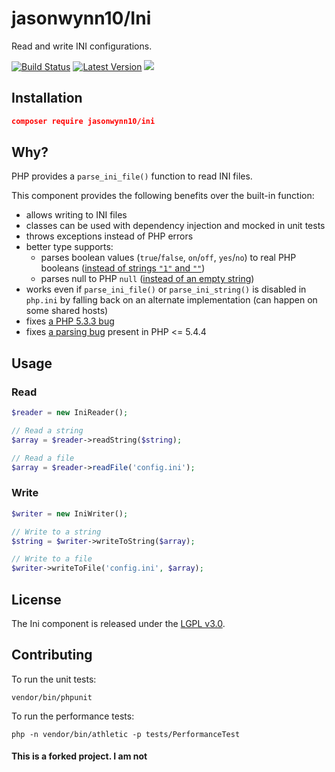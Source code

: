 # jasonwynn10/Ini

Read and write INI configurations.

[![Build Status](https://img.shields.io/travis/matomo-org/component-ini.svg?style=flat-square)](https://travis-ci.org/matomo-org/component-ini)
[![Latest Version](https://img.shields.io/github/release/matomo-org/component-ini.svg?style=flat-square)](https://packagist.org/packages/matomo/component-ini)
[![](https://img.shields.io/packagist/dm/matomo/ini.svg?style=flat-square)](https://packagist.org/packages/matomo/ini)

## Installation

```json
composer require jasonwynn10/ini
```

## Why?

PHP provides a `parse_ini_file()` function to read INI files.

This component provides the following benefits over the built-in function:

- allows writing to INI files
- classes can be used with dependency injection and mocked in unit tests
- throws exceptions instead of PHP errors
- better type supports:
  - parses boolean values (`true`/`false`, `on`/`off`, `yes`/`no`) to real PHP booleans ([instead of strings `"1"` and `""`](http://3v4l.org/JuvOT))
  - parses null to PHP `null` ([instead of an empty string](http://3v4l.org/KSoj2))
- works even if `parse_ini_file()` or `parse_ini_string()` is disabled in `php.ini` by falling back on an alternate implementation (can happen on some shared hosts)
- fixes [a PHP 5.3.3 bug](http://3v4l.org/jD1Lh)
- fixes [a parsing bug](http://3v4l.org/m24cT) present in PHP <= 5.4.4

## Usage

### Read

```php
$reader = new IniReader();

// Read a string
$array = $reader->readString($string);

// Read a file
$array = $reader->readFile('config.ini');
```

### Write

```php
$writer = new IniWriter();

// Write to a string
$string = $writer->writeToString($array);

// Write to a file
$writer->writeToFile('config.ini', $array);
```

## License

The Ini component is released under the [LGPL v3.0](http://choosealicense.com/licenses/lgpl-3.0/).

## Contributing

To run the unit tests:

```
vendor/bin/phpunit
```

To run the performance tests:

```
php -n vendor/bin/athletic -p tests/PerformanceTest
```


#### This is a forked project. I am not 
